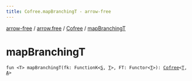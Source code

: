 ```yaml
---
title: Cofree.mapBranchingT - arrow-free
---
```


[arrow-free](../../index.html) / [arrow.free](../index.html) / [Cofree](index.html) / [mapBranchingT](./map-branching-t.html)

# mapBranchingT

`fun <T> mapBranchingT(fk: FunctionK<`[`S`](index.html#S)`, `[`T`](map-branching-t.html#T)`>, FT: Functor<`[`T`](map-branching-t.html#T)`>): `[`Cofree`](index.html)`<`[`T`](map-branching-t.html#T)`, `[`A`](index.html#A)`>`